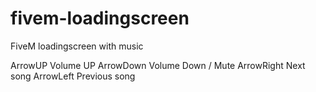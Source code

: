 # fivem-loadingscreen
FiveM loadingscreen with music

ArrowUP Volume UP
ArrowDown Volume Down / Mute
ArrowRight Next song
ArrowLeft Previous song
